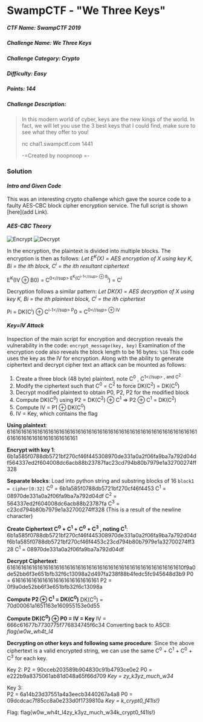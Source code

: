 SwampCTF - "We Three Keys"
======
##### CTF Name: SwampCTF 2019
##### Challenge Name: We Three Keys
##### Challenge Category: Crypto
##### Difficulty: Easy
##### Points: 144
##### Challenge Description: 
>In this modern world of cyber, keys are the new kings of the world. In fact, we will let you use the 3 best keys that I could find, make sure to see what they offer to you!
>
>nc chal1.swampctf.com 1441
>
>-=Created by noopnoop =-

### Solution
#### _Intro and Given Code_
This was an interesting crypto challenge which gave the source code to a faulty AES-CBC block cipher encryption service.  The full script is shown [here](add Link).
#### _AES-CBC Theory_
![Encrypt](AES_CBC_Encrypt)
![Decrypt](AES_CBC_Decrypt)

In the encryption, the plaintext is divided into multiple blocks.  The encryption is then as follows:
*Let E<sup>K</sup>(X) = AES encryption of X using key K,
B</sup>i</sup> = the ith block, 
 C<sup>i</sup> = the ith resultant ciphertext*
 
E<sup>K</sup>(IV ⊕ B</sup>0</sup>) = C<sup>0<//sup>
E<sup>K</sup>(C<sup>i-1<//sup> ⊕ B</sup>i</sup>) = C<sup>i</sup>

Decryption follows a similar pattern:
*Let D</sup>K</sup>(X) = AES decryption of X using key K,
B</sup>i</sup> = the ith plaintext block, 
C<sup>i</sup> = the ith ciphertext*
 
P</sup>i</sup> = D</sup>K</sup>(C<sup>i</sup>) ⊕ C<sup>i-1<//sup>
P</sup>0</sup> = C<sup>0<//sup> ⊕ IV

#### _Key=IV Attack_
Inspection of the main script for encryption and decryption reveals the vulnerability in the code: `encrypt_message(key, key)`
Examination of the encryption code also reveals the block length to be 16 bytes:
`%16`
This code uses the key as the IV for encryption.  Along with the ability to generate ciphertext and decrypt cipher text an attack can be mounted as follows:
1) Create a three block (48 byte) plaintext, note C<sup>0</sup> , C<sup>1<//sup> , and C<sup>2</sup>
2) Modify the ciphertext such that C<sup>0</sup> = C<sup>2</sup> to force D</sup>K</sup>(C<sup>2</sup>) = D</sup>K</sup>(C<sup>0</sup>)
3) Decrypt modified plaintext to obtain P</sup>0</sup>, P</sup>2</sup>, P</sup>2</sup> for the modified block
4) Compute D</sup>K</sup>(C<sup>0</sup>) using P</sup>2</sup> = D</sup>K</sup>(C<sup>2</sup>) ⊕ C<sup>1</sup> ⇒  P</sup>2</sup> ⊕  C<sup>1</sup> = D</sup>K</sup>(C<sup>2</sup>)
5) Compute IV = P</sup>1</sup> ⊕ D</sup>K</sup>(C<sup>0</sup>)
6) IV = Key, which contains the flag

**Using plaintext**: 
616161616161616161616161616161616161616161616161616161616161616161616161616161616161616161616161

**Encrypt with key 1**: 
6b1a585f0788db5721bf270cf46f445308970de331a0a2f06fa9ba7a792d04df564337ed2f604008dc6acb88b23787fac23cd794b80b7979e1a32700274ff328

**Separate blocks**:
Load into python string and substring blocks of 16 `block1 = cipher[0:32]`
C<sup>0</sup> = 6b1a585f0788db5721bf270cf46f4453
C<sup>1</sup> = 08970de331a0a2f06fa9ba7a792d04df
C<sup>2</sup> = 564337ed2f604008dc6acb88b23787fa
C<sup>3</sup> = c23cd794b80b7979e1a32700274ff328 (This is a result of the newline character)

**Create Ciphertext C<sup>0</sup> + C<sup>1</sup> + C<sup>0</sup> + C<sup>3</sup> , noting C<sup>1</sup>**:
6b1a585f0788db5721bf270cf46f445308970de331a0a2f06fa9ba7a792d04df6b1a585f0788db5721bf270cf46f4453c23cd794b80b7979e1a32700274ff328
C<sup>1</sup> = 08970de331a0a2f06fa9ba7a792d04df

**Decrypt Ciphertext**:
61616161616161616161616161616161616161616161616161616161616161610f9a0de52bb6f3e651bfb32f6c13098a2d497fa238f88b4fedc5fc945648d3b9
P</sup>0</sup> = 61616161616161616161616161616161
P</sup>2</sup> = 0f9a0de52bb6f3e651bfb32f6c13098a

**Compute P</sup>2</sup> ⊕ C<sup>1</sup> = D</sup>K</sup>(C<sup>0</sup>)**
D</sup>K</sup>(C<sup>0</sup>) = 70d00061a1651163e160955153e0d55

**Compute D</sup>K</sup>(C<sup>0</sup>) ⊕ P</sup>0</sup> = IV = Key**
IV = 666c61677b7730775f776834745f6c34
Converting back to ASCII: *flag{w0w_wh4t_l4*

**Decrypting on other keys and following same procedure**:
Since the above ciphertext is a valid encrypted string, we can use the same C<sup>0</sup> + C<sup>1</sup> + C<sup>0</sup> + C<sup>3</sup> for each key.

Key 2: 
P</sup>2</sup> = 90cceb203589b904830c91b4793ce0e2 P</sup>0</sup> = e222b9a8375061ab81d048a65f66d709
*Key = zy_k3yz_much_w34*

Key 3:  
P</sup>2</sup> = 6a14b23d37551a4a3eecb3440267a4a8 P</sup>0</sup> = 09dcdcac7f85cc8a0e233d0f1739810a
*Key = k_crypt0_f41ls!}*

Flag: flag{w0w_wh4t_l4zy_k3yz_much_w34k_crypt0_f41ls!}

